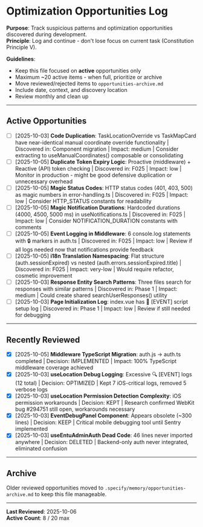 # Optimization Opportunities Log

**Purpose**: Track suspicious patterns and optimization opportunities discovered during development.  
**Principle**: Log and continue - don't lose focus on current task (Constitution Principle V).

**Guidelines**:

- Keep this file focused on **active** opportunities only
- Maximum ~20 active items - when full, prioritize or archive
- Move reviewed/rejected items to `opportunities-archive.md`
- Include date, context, and discovery location
- Review monthly and clean up

---

## Active Opportunities

<!-- Format: - [ ] [YYYY-MM-DD] Brief description | Discovered in: file/feature | Impact: low/medium/high -->

- [ ] [2025-10-03] **Code Duplication**: TaskLocationOverride vs TaskMapCard have near-identical manual coordinate override functionality | Discovered in: Component migration | Impact: medium | Consider extracting to useManualCoordinates() composable or consolidating
- [ ] [2025-10-05] **Duplicate Token Expiry Logic**: Proactive (middleware) + Reactive (API) token checking | Discovered in: F025 | Impact: low | Monitor in production - might be good defensive duplication or unnecessary overhead
- [ ] [2025-10-05] **Magic Status Codes**: HTTP status codes (401, 403, 500) as magic numbers in error-handling.ts | Discovered in: F025 | Impact: low | Consider HTTP_STATUS constants for readability
- [ ] [2025-10-05] **Magic Notification Durations**: Hardcoded durations (4000, 4500, 5000 ms) in useNotifications.ts | Discovered in: F025 | Impact: low | Consider NOTIFICATION_DURATION constants with comments
- [ ] [2025-10-05] **Event Logging in Middleware**: 6 console.log statements with 🔒 markers in auth.ts | Discovered in: F025 | Impact: low | Review if all logs needed now that notifications provide feedback
- [ ] [2025-10-05] **i18n Translation Namespacing**: Flat structure (auth.sessionExpired) vs nested (auth.errors.sessionExpired.title) | Discovered in: F025 | Impact: very-low | Would require refactor, cosmetic improvement
- [ ] [2025-10-03] **Response Entity Search Patterns**: Three files search for responses with similar patterns | Discovered in: Phase 1 | Impact: medium | Could create shared searchUserResponses() utility
- [ ] [2025-10-03] **Page Initialization Log**: index.vue has 🚀 [EVENT] script setup log | Discovered in: Phase 1 | Impact: low | Review if still needed for debugging

---

## Recently Reviewed

<!-- Last 5 reviewed items for context - move older to archive -->

- [x] [2025-10-05] **Middleware TypeScript Migration**: auth.js → auth.ts completed | Decision: IMPLEMENTED | Impact: 100% TypeScript middleware coverage achieved
- [x] [2025-10-03] **useLocation Debug Logging**: Excessive 🔍 [EVENT] logs (12 total) | Decision: OPTIMIZED | Kept 7 iOS-critical logs, removed 5 verbose logs
- [x] [2025-10-03] **useLocation Permission Detection Complexity**: iOS permission workarounds | Decision: KEPT | Research confirmed WebKit bug #294751 still open, workarounds necessary
- [x] [2025-10-03] **EventDebugPanel Component**: Appears obsolete (~300 lines) | Decision: KEEP | Critical mobile debugging tool until Sentry implemented
- [x] [2025-10-03] **useEntuAdminAuth Dead Code**: 46 lines never imported anywhere | Decision: DELETED | Backend-only auth never integrated, eliminated confusion

---

## Archive

Older reviewed opportunities moved to `.specify/memory/opportunities-archive.md` to keep this file manageable.

---

**Last Reviewed**: 2025-10-06  
**Active Count**: 8 / 20 max
